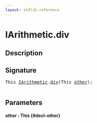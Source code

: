 ```yaml
---
layout: stdlib-reference
---
```


# IArithmetic\.div

## Description





## Signature 

<pre>
<span class="code_keyword">This</span> <a href="/stdlib-reference/interfaces/IArithmetic/index" class="code_type">IArithmetic</a>.<a href="/stdlib-reference/interfaces/IArithmetic/div">div</a>(<span class="code_keyword">This</span> <a href="/stdlib-reference/interfaces/IArithmetic/div#decl-other" class="code_param">other</a>);

</pre>

## Parameters

#### other  : This {#decl-other}

